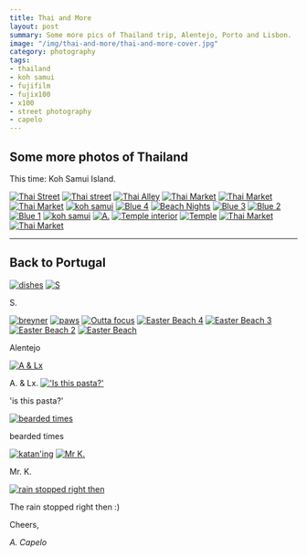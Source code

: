 ```yaml
---
title: Thai and More
layout: post
summary: Some more pics of Thailand trip, Alentejo, Porto and Lisbon.
image: "/img/thai-and-more/thai-and-more-cover.jpg"
category: photography
tags:
- thailand
- koh samui
- fujifilm
- fujix100
- x100
- street photography
- capelo
---
```


## Some more photos of Thailand

This time: Koh Samui Island.

<a href="https://www.flickr.com/photos/acapelo/27180402540/in/photostream" target="_blank" title="Thai Street"><img src="https://farm8.staticflickr.com/7319/27180402540_cff7296df9_c.jpg" alt="Thai Street"></a>
<a href="https://www.flickr.com/photos/acapelo/27357609242/in/photostream" target="_blank" title="Thai street"><img src="https://farm8.staticflickr.com/7072/27357609242_1d61681cf0_c.jpg" alt="Thai street"></a>
<a href="https://www.flickr.com/photos/acapelo/26849574883/in/photostream" target="_blank" title="Thai Alley"><img src="https://farm8.staticflickr.com/7278/26849574883_c391a57ceb_c.jpg" alt="Thai Alley"></a>
<a href="https://www.flickr.com/photos/acapelo/27357606642/in/photostream" target="_blank" title="Thai Market"><img src="https://farm8.staticflickr.com/7003/27357606642_dc186a7329_c.jpg" alt="Thai Market"></a>
<a href="https://www.flickr.com/photos/acapelo/26849568283/in/photostream" target="_blank" title="Thai Market"><img src="https://farm8.staticflickr.com/7152/26849568283_13dce4a356_c.jpg" alt="Thai Market"></a>
<a href="https://www.flickr.com/photos/acapelo/27357604252/in/photostream" target="_blank" title="Thai Market"><img src="https://farm8.staticflickr.com/7484/27357604252_1a05c5ee62_c.jpg" alt="Thai Market"></a>
<a href="https://www.flickr.com/photos/acapelo/27422549356/in/photostream" target="_blank" title="koh samui"><img src="https://farm8.staticflickr.com/7400/27422549356_8cf5b66b88_c.jpg" alt="koh samui"></a>
<a href="https://www.flickr.com/photos/acapelo/26849563383/in/photostream" target="_blank" title="Blue 4"><img src="https://farm8.staticflickr.com/7438/26849563383_86315258a2_c.jpg" alt="Blue 4"></a>
<a href="https://www.flickr.com/photos/acapelo/27357643922/in/photostream" target="_blank" title="Beach Nights"><img src="https://farm8.staticflickr.com/7289/27357643922_0d63534626_c.jpg" alt="Beach Nights"></a>
<a href="https://www.flickr.com/photos/acapelo/27456913425/in/photostream" target="_blank" title="Blue 3"><img src="https://farm8.staticflickr.com/7061/27456913425_91c7a25d01_c.jpg" alt="Blue 3"></a>
<a href="https://www.flickr.com/photos/acapelo/27357600302/in/photostream" target="_blank" title="Blue 2"><img src="https://farm8.staticflickr.com/7306/27357600302_14cdbc996d_c.jpg" alt="Blue 2"></a>
<a href="https://www.flickr.com/photos/acapelo/26849556093/in/photostream" target="_blank" title="Blue 1"><img src="https://farm8.staticflickr.com/7230/26849556093_a5f3ed6690_c.jpg" alt="Blue 1"></a>
<a href="https://www.flickr.com/photos/acapelo/27422527596/in/photostream" target="_blank" title="koh samui"><img src="https://farm8.staticflickr.com/7157/27422527596_3b04115ba8_c.jpg" alt="koh samui"></a>
<a href="https://www.flickr.com/photos/acapelo/26847717914/in/photostream" target="_blank" title="A."><img src="https://farm8.staticflickr.com/7398/26847717914_6f6e688c36_c.jpg" alt="A."></a>
<a href="https://www.flickr.com/photos/acapelo/27385378661/in/photostream" target="_blank" title="Temple interior"><img src="https://farm8.staticflickr.com/7176/27385378661_1eb60db391_c.jpg" alt="Temple interior"></a>
<a href="https://www.flickr.com/photos/acapelo/26847770784/in/photostream" target="_blank" title="Temple"><img src="https://farm8.staticflickr.com/7044/26847770784_81871f8ab1_c.jpg" alt="Temple"></a>
<a href="https://www.flickr.com/photos/acapelo/26849551033/in/photostream" target="_blank" title="Thai Market"><img src="https://farm8.staticflickr.com/7353/26849551033_93674218fd_c.jpg" alt="Thai Market"></a>
<a href="https://www.flickr.com/photos/acapelo/26849549933/in/photostream" target="_blank" title="Thai Market"><img src="https://farm8.staticflickr.com/7401/26849549933_0467317ff4_c.jpg" alt="Thai Market"></a>

<hr />

## Back to Portugal

<a href="https://www.flickr.com/photos/acapelo/27422521466/in/photostream" target="_blank" title="dishes"><img src="https://farm8.staticflickr.com/7037/27422521466_cab3b3d9e9_c.jpg" alt="dishes"></a>
<a href="https://www.flickr.com/photos/acapelo/27385374471/in/photostream" target="_blank" title="S"><img src="https://farm8.staticflickr.com/7093/27385374471_88b8541b08_c.jpg" alt="S"></a>

S.

<a href="https://www.flickr.com/photos/acapelo/26847761154/in/photostream" target="_blank" title="breyner"><img src="https://farm8.staticflickr.com/7412/26847761154_55561626c5_c.jpg" alt="breyner"></a>
<a href="https://www.flickr.com/photos/acapelo/26849548943/in/photostream" target="_blank" title="paws"><img src="https://farm8.staticflickr.com/7267/26849548943_246060a3df_c.jpg" alt="paws"></a>
<a href="https://www.flickr.com/photos/acapelo/27180429430/in/photostream" target="_blank" title="Outta focus"><img src="https://farm8.staticflickr.com/7434/27180429430_61c633b33a_c.jpg" alt="Outta focus"></a>
<a href="https://www.flickr.com/photos/acapelo/26849548343/in/photostream" target="_blank" title="Easter Beach 4"><img src="https://farm8.staticflickr.com/7316/26849548343_c24ca2206a_c.jpg" alt="Easter Beach 4"></a>
<a href="https://www.flickr.com/photos/acapelo/26847755094/in/photostream" target="_blank" title="Easter Beach 3"><img src="https://farm8.staticflickr.com/7346/26847755094_74031a7213_c.jpg" alt="Easter Beach 3"></a>
<a href="https://www.flickr.com/photos/acapelo/27422506596/in/photostream" target="_blank" title="Easter Beach 2"><img src="https://farm8.staticflickr.com/7160/27422506596_d0be71c8bc_c.jpg" alt="Easter Beach 2"></a>
<a href="https://www.flickr.com/photos/acapelo/26849547493/in/photostream" target="_blank" title="Easter Beach"><img src="https://farm8.staticflickr.com/7436/26849547493_be34152177_c.jpg" alt="Easter Beach"></a>

Alentejo

<a href="https://www.flickr.com/photos/acapelo/27457286925/in/photostream" target="_blank" title="A & Lx"><img src="https://farm8.staticflickr.com/7311/27457286925_4fb67cf9af_c.jpg" alt="A & Lx"></a>

A. & Lx.
<a href="https://www.flickr.com/photos/acapelo/27180414750/in/photostream" target="_blank" title="'Is this pasta?'"><img src="https://farm8.staticflickr.com/7734/27180414750_2a43fe5581_c.jpg" alt="'Is this pasta?'"></a>

'is this pasta?'

<a href="https://www.flickr.com/photos/acapelo/26847745944/in/photostream" target="_blank" title="bearded times"><img src="https://farm8.staticflickr.com/7361/26847745944_3e74b071d9_c.jpg" alt="bearded times"></a>

bearded times

<a href="https://www.flickr.com/photos/acapelo/27180406980/in/photostream" target="_blank" title="katan'ing"><img src="https://farm8.staticflickr.com/7317/27180406980_7b30aedd29_c.jpg" alt="katan'ing"></a>
<a href="https://www.flickr.com/photos/acapelo/27385370711/in/photostream" target="_blank" title="Mr K."><img src="https://farm8.staticflickr.com/7595/27385370711_2ab95b44fa_c.jpg" alt="Mr K."></a>

Mr. K.

<a href="https://www.flickr.com/photos/acapelo/27456897965/in/photostream" target="_blank" title="rain stopped right then"><img src="https://farm8.staticflickr.com/7425/27456897965_5640e78559_c.jpg" alt="rain stopped right then"></a>

The rain stopped right then :)

Cheers,

*A. Capelo*
